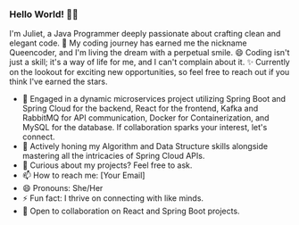 ### Hello World! 🤔👋

I'm Juliet, a Java Programmer deeply passionate about crafting clean and elegant code. 🌟 My coding journey has earned me the nickname Queencoder, and I'm living the dream with a perpetual smile. 😄 Coding isn't just a skill; it's a way of life for me, and I can't complain about it. ✨ Currently on the lookout for exciting new opportunities, so feel free to reach out if you think I've earned the stars.

- 🔭 Engaged in a dynamic microservices project utilizing Spring Boot and Spring Cloud for the backend, React for the frontend, Kafka and RabbitMQ for API communication, Docker for Containerization, and MySQL for the database. If collaboration sparks your interest, let's connect.
- 🌱 Actively honing my Algorithm and Data Structure skills alongside mastering all the intricacies of Spring Cloud APIs.
- 💬 Curious about my projects? Feel free to ask.
- 📫 How to reach me: [Your Email]
- 😄 Pronouns: She/Her
- ⚡ Fun fact: I thrive on connecting with like minds.
- 👯 Open to collaboration on React and Spring Boot projects.







